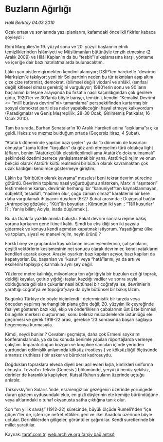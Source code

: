 # Buzların Ağırlığı

*Halil Berktay 04.03.2010*

<div class="yazi">
<p>Ocak ortası ve sonlarında yazı planlarım, kafamdaki öncelikli fikirler kabaca şöyleydi :</p>
<p>Roni Margulies’in 19. yüzyıl sonu ve 20. yüzyıl başlarının etnik temizliklerinden İslâmiyeti ve Müslümanları bütünüyle tenzih etmesine (2 Aralık 2009) ve Hilâl Kaplan’ın da bu “tesbit”i alkışlamasına karşı, yönteme ve içeriğe dair bazı hatırlatmalarda bulunacaktım. </p>
<p>Lâkin yan pistlere girmekten kendimi alamıyor; DSİP’ten hareketle “devrimci Marksizm”e takılıyor; yeni bir Sol partinin neden bu tür takıntıları aşıp altını çize çize reformist, demokrat, (bilimsel değil) vicdanî ve ahlâkî, (sınıfsal değil) kitlesel olması gerektiğini vurguluyor; 1980’lerin sonu ve 90’ların başlarının birleşme arayışında bu fırsatın nasıl kaçırıldığından çok gerilere gidip, 1920’ler ve 30’larda böyle barışçı, temkinli, kendini “Kemalist Devrimi &lt;= “millî burjuva devrimi”ni&gt; tamamlama” perspektifinden kurtarmış bir sosyal demokrat parti olsa neler yapabileceğini hayal etmeye kalkıyordum (Paradigmalar ve Geniş Meşreplilik, 28-30 Ocak; Girilmemiş Patikalar, 16 Ocak 2010).</p>
<p>Tam bu sırada, Burhan Şenatalar’ın 10 Aralık Hareketi adına “açıklama”sı çıka geldi. Haksız ve mızmız bulduğum ortada (Geçersiz itiraz, 4 Şubat).</p>
<p>“Atatürk döneminde yapılan bazı şeyler” ya da “o dönemin de kusurları olmuştur” (ama lütfen “koşulları” da göz ardı etmeyelim) türü oldukça light lâfların, benim “Atatürkçülük eleştirilebilmeli ama Atatürk’e dokunulmamalı” şeklindeki özetimi zerrece yanlışlamamak bir yana, Atatürkçü rejim ve onun bekçisi olarak Atatürk kültü realitesini bir bütün olarak kavramaktan çok uzak kaldığını kendimce göstermeye giriştim. </p>
<p>Lâkin bu “bir bütün olarak kavrama” meselesi beni tekrar devrim sürecine götürdü. Devrimin toplumu nasıl yoğurduğunu anlatırken, Marx’ın “aşırıteori” leştirmelerine karşın, devrimin herhangi bir “kanuniyet”ten kaynaklanmayan, sübjektif, tesadüfî, “nadiren olur, çoğu zaman olmaz” karakterini bir kere daha vurgulamak ihtiyacını duydum (6-27 Şubat arasında : Duygusal bağlar ;Antropolog gözüyle ; “Kült”ün boyutları ; Kürsünün iki yanı ; “Tâlî kusurlar” !? ; Yanlış bilim; Acıyla, inatla düşünmek ). </p>
<p>Bu da Ocak’ta yazdıklarımla buluştu. Fakat devrim sonrası rejime bakış sorunu korkarım gene ikincil kaldı. Şimdi bu eksikliği son iki yazıyla gidermek ve konuyu kendi açımdan kapatmak istiyorum. Yaşadığımız ülke ve toplum, siyasî ve manevî rejim, neyin ürünü ? </p>
<p>Farklı birey ve gruplardan kaynaklanan insan eylemlerinin, çatışmaların, çeşitli vektörlerin kesişmesinin net sonucu olarak devrimler, kendi yataklarını kendileri açarak akıyor. Araziyi oyarken bazı kapıları açıyor, bazı kapıları da kapatıyorlar. Bu, başarıları ve “kusur” veya “hatâ”larını, ya da artı ve eksilerini toplayıp çıkarmakla aynı şey değil. </p>
<p>Yüzlerce metre kalınlığı, milyonlarca ton ağırlığıyla bir buzulun ezdiği toprak, deldiği kayalar, getirip yığdığı taşlar, kazdığı vadiler ve sonra suyla dolduğunda göl olan çukurlar nasıl bütünsel bir coğrafya ise, devrimlerin yarattığı coğrafya ve topoğrafyaya da öyle bütünsel bir bakış lâzım.</p>
<p>Bugünkü Türkiye de böyle biçimlendi : deterministik bir tarzda veya önceden yapılmış herhangi bir plana göre değil; 20. yüzyılın ilk çeyreğinde faaliyet gösteren bazı kişi, ekip ve önderliklerin çabalarının üst üste binmesi, bir ağırlık merkezi oluşturması, sonu belirsiz mücadelelerde üstünlüğü ele geçirmesi ve gerek 1919-22 arası, gerekse ‘23 sonrasında başarı sağlayıp hegemonya kurmasıyla.</p>
<p>Kimdi, neydi bunlar ? Cevabını geçmişte, daha çok Ermeni soykırımı konferanslarında, ya da bu konuda benimle yapılan röportajlarda vermeye çalıştım. İmparatorluğun bozgun ve küçülme sancıları içinde yerinden yurdundan edilmişlik anlamında köksüz (rootless ) ve köksüzlüğü ölçüsünde amansız (ruthless ) bir asker ve bürokrat kadrosuydu. </p>
<p>Doğdukları topraklara elveda diyeli beri asıl evleri kışla, kimlikleri üniforma olmuştu. Tevrat’ın Tekvîn (Genesis ) bölümünde, yeryüzü henüz şekilsiz, derinler de karanlıkla kaplıyken, Kutsal Ruhun suların üzerinde uçtuğu anlatılır.</p>
<p>Tarkovsky’nin Solaris ’inde, esrarengiz bir gezegenin üzerinde yörüngede duran gözlem uydusundaki ekip, en gizli düşlerinin ete kemiğe büründüğüne veya altlarındaki o tuhaf okyanusta satha çıktığına tanık olur.</p>
<p>Son “on yıllık savaş” (1912-22) sürecinde, büyük ölçüde Rumeli’nden “içe göçen”ler de, içten içe nefret ettikleri geri ve ilkel Anadolu üzerinde böyle uçtular. Derinliklerden gölgeler, görüntüler çağırdılar. Kendi suretlerinde bir millet yarattılar.</p></div>

Kaynak: [taraf.com.tr](http://www.taraf.com.tr:80/halil-berktay/makale-buzlarin-agirligi.htm), [web.archive.org (arşiv bağlantısı)](http://web.archive.org/web/20100527061441/http://www.taraf.com.tr:80/halil-berktay/makale-buzlarin-agirligi.htm)
